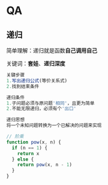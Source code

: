 # QA

## 递归

简单理解：递归就是函数**自己调用自己**

关键词：**套娃**、**递归深度**

```js
关键步骤
1.写出递归公式(等价关系式)
2.找到结束条件

递归条件
1.子问题必须与原问题'相同'，且更为简单
2.不能无限递归，必须有个'出口'

递归思想
将一个未知问题转换为一个已解决的问题来实现
```

```js
// 阶乘
function pow(x, n) {
  if (n == 1) {
    return x
  } else {
    return pow(x, n - 1)
  }
}
```
